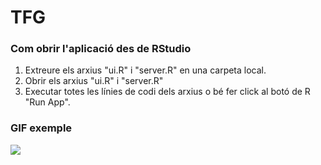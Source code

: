 # TFG

### Com obrir l'aplicació des de RStudio

1. Extreure els arxius "ui.R" i "server.R" en una carpeta local.
2. Obrir els arxius "ui.R" i "server.R"
3. Executar totes les línies de codi dels arxius o bé fer click al botó de R "Run App".

### GIF exemple
<img src="Animation.gif" />


